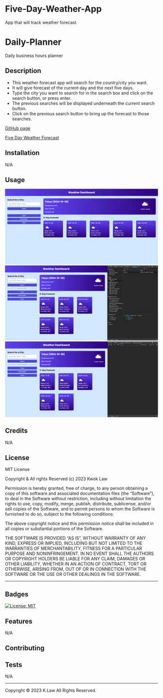 # Five-Day-Weather-App

App that will track weather forecast

# Daily-Planner

Daily business hours planner

## Description

- This weather forecast app will search for the country/city you want.
- It will give forecast of the current day and the next five days.
- Type the city you want to search for in the search box and click on the search button, or press enter.
- The previous searches will be displayed underneath the current search button.
- Click on the previous search button to bring up the forecast to those searches.

[GitHub page](https://github.com/Digita1Panda/five-days-weather-app)

[Five Day Weather Forecast](https://digita1panda.github.io/five-days-weather-app/)

## Installation

N/A

## Usage

![Webpage](./images/screenshot-1.png)
![Webpage](./images/screenshot-2.png)
![Webpage](./images/screenshot-3.png)

## Credits

N/A

## License

MIT License

Copyright & All rights Reserved (c) 2023 Kwok Law

Permission is hereby granted, free of charge, to any person obtaining a copy of this software and associated documentation files (the “Software”), to deal in the Software without restriction, including without limitation the rights to use, copy, modify, merge, publish, distribute, sublicense, and/or sell copies of the Software, and to permit persons to whom the Software is furnished to do so, subject to the following conditions:

The above copyright notice and this permission notice shall be included in all copies or substantial portions of the Software.

THE SOFTWARE IS PROVIDED “AS IS”, WITHOUT WARRANTY OF ANY KIND, EXPRESS OR IMPLIED, INCLUDING BUT NOT LIMITED TO THE WARRANTIES OF MERCHANTABILITY, FITNESS FOR A PARTICULAR PURPOSE AND NONINFRINGEMENT. IN NO EVENT SHALL THE AUTHORS OR COPYRIGHT HOLDERS BE LIABLE FOR ANY CLAIM, DAMAGES OR OTHER LIABILITY, WHETHER IN AN ACTION OF CONTRACT, TORT OR OTHERWISE, ARISING FROM, OUT OF OR IN CONNECTION WITH THE SOFTWARE OR THE USE OR OTHER DEALINGS IN THE SOFTWARE.

---

## Badges

[![License: MIT](https://img.shields.io/badge/License-MIT-yellow.svg)](https://opensource.org/licenses/MIT)

## Features

N/A

## Contributing

## Tests

N/A

---

Copyright © 2023 K.Law All Rights Reserved.
